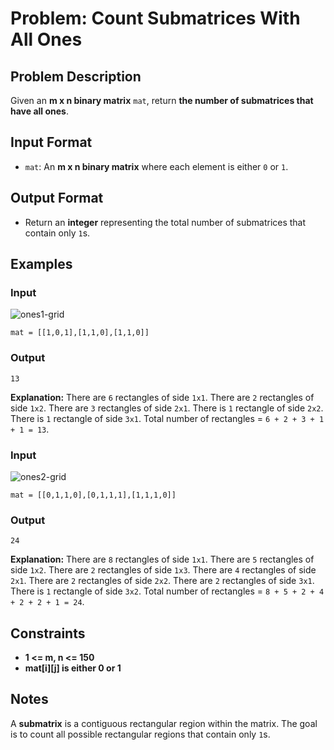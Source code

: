 
# Problem: Count Submatrices With All Ones

## Problem Description
Given an **m x n binary matrix** `mat`, return **the number of submatrices that have all ones**.

## Input Format
- `mat`: An **m x n binary matrix** where each element is either `0` or `1`.

## Output Format
- Return an **integer** representing the total number of submatrices that contain only `1`s.

## Examples

### Input

![ones1-grid](https://assets.leetcode.com/uploads/2021/10/27/ones1-grid.jpg)

`mat = [[1,0,1],[1,1,0],[1,1,0]]`<br/>

### Output

`13`<br/>

**Explanation:**
There are `6` rectangles of side `1x1`.
There are `2` rectangles of side `1x2`.
There are `3` rectangles of side `2x1`.
There is `1` rectangle of side `2x2`.
There is `1` rectangle of side `3x1`.
Total number of rectangles = `6 + 2 + 3 + 1 + 1 = 13`.

### Input

![ones2-grid](https://assets.leetcode.com/uploads/2021/10/27/ones2-grid.jpg)

`mat = [[0,1,1,0],[0,1,1,1],[1,1,1,0]]`<br/>

### Output

`24`<br/>

**Explanation:**
There are `8` rectangles of side `1x1`.
There are `5` rectangles of side `1x2`.
There are `2` rectangles of side `1x3`.
There are `4` rectangles of side `2x1`.
There are `2` rectangles of side `2x2`.
There are `2` rectangles of side `3x1`.
There is `1` rectangle of side `3x2`.
Total number of rectangles = `8 + 5 + 2 + 4 + 2 + 2 + 1 = 24`.

## Constraints
- **1 <= m, n <= 150**
- **mat[i][j] is either 0 or 1**

## Notes
A **submatrix** is a contiguous rectangular region within the matrix. The goal is to count all possible rectangular regions that contain only `1`s.

